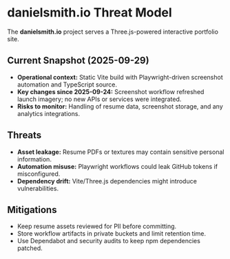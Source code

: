 # danielsmith.io Threat Model

The **danielsmith.io** project serves a Three.js-powered interactive portfolio site.

## Current Snapshot (2025-09-29)

- **Operational context:** Static Vite build with Playwright-driven screenshot automation and
  TypeScript source.
- **Key changes since 2025-09-24:** Screenshot workflow refreshed launch imagery; no new APIs or
  services were integrated.
- **Risks to monitor:** Handling of resume data, screenshot storage, and any analytics integrations.

## Threats

- **Asset leakage:** Resume PDFs or textures may contain sensitive personal information.
- **Automation misuse:** Playwright workflows could leak GitHub tokens if misconfigured.
- **Dependency drift:** Vite/Three.js dependencies might introduce vulnerabilities.

## Mitigations

- Keep resume assets reviewed for PII before committing.
- Store workflow artifacts in private buckets and limit retention time.
- Use Dependabot and security audits to keep npm dependencies patched.
